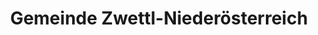 ---
title: Gemeinde Zwettl-Niederösterreich
url: /gemeinde-zwettl-niederoesterreich/
latitude: 48.674
longitude: 15.172
---